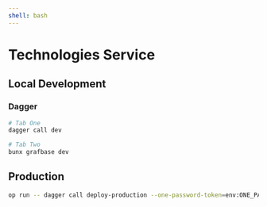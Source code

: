 ```yaml
---
shell: bash
---
```


# Technologies Service

## Local Development

### Dagger

```sh {"id":"01J7P549HE7Q1Z12FB2W8QBB79"}
# Tab One
dagger call dev

# Tab Two
bunx grafbase dev
```

## Production

```sh {"id":"01J7P549HE7Q1Z12FB2X05FMQB","name":"Deploy to Production"}
op run -- dagger call deploy-production --one-password-token=env:ONE_PASSWORD_TOKEN
```
